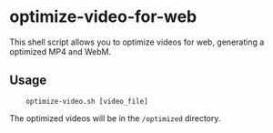 # optimize-video-for-web

This shell script allows you to optimize videos for web, generating a optimized MP4 and WebM.

## Usage

```shell
    optimize-video.sh [video_file]
```

The optimized videos will be in the `/optimized` directory.
